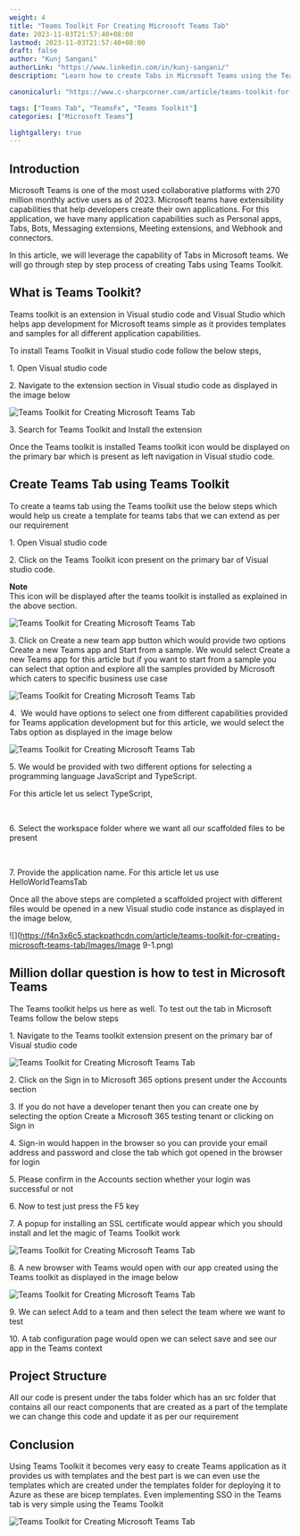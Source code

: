 ```yaml
---
weight: 4
title: "Teams Toolkit For Creating Microsoft Teams Tab"
date: 2023-11-03T21:57:40+08:00
lastmod: 2023-11-03T21:57:40+08:00
draft: false
author: "Kunj Sangani"
authorLink: "https://www.linkedin.com/in/kunj-sangani/"
description: "Learn how to create Tabs in Microsoft Teams using the Teams Toolkit with this step-by-step guide."

canonicalurl: "https://www.c-sharpcorner.com/article/teams-toolkit-for-creating-microsoft-teams-tab/"

tags: ["Teams Tab", "TeamsFx", "Teams Toolkit"]
categories: ["Microsoft Teams"]

lightgallery: true
---
```


Introduction
------------

Microsoft Teams is one of the most used collaborative platforms with 270 million monthly active users as of 2023. Microsoft teams have extensibility capabilities that help developers create their own applications. For this application, we have many application capabilities such as Personal apps, Tabs, Bots, Messaging extensions, Meeting extensions, and Webhook and connectors.

In this article, we will leverage the capability of Tabs in Microsoft teams. We will go through step by step process of creating Tabs using Teams Toolkit.

What is Teams Toolkit?
----------------------

Teams toolkit is an extension in Visual studio code and Visual Studio which helps app development for Microsoft teams simple as it provides templates and samples for all different application capabilities.

To install Teams Toolkit in Visual studio code follow the below steps,

1\. Open Visual studio code

2\. Navigate to the extension section in Visual studio code as displayed in the image below

![Teams Toolkit for Creating Microsoft Teams Tab](https://f4n3x6c5.stackpathcdn.com/article/teams-toolkit-for-creating-microsoft-teams-tab/Images/1-TeamsToolkit-1.png)

3\. Search for Teams Toolkit and Install the extension

Once the Teams toolkit is installed Teams toolkit icon would be displayed on the primary bar which is present as left navigation in Visual studio code.

Create Teams Tab using Teams Toolkit
------------------------------------

To create a teams tab using the Teams toolkit use the below steps which would help us create a template for teams tabs that we can extend as per our requirement

1\. Open Visual studio code

2\. Click on the Teams Toolkit icon present on the primary bar of Visual studio code.

**Note**  
This icon will be displayed after the teams toolkit is installed as explained in the above section.

![Teams Toolkit for Creating Microsoft Teams Tab](https://f4n3x6c5.stackpathcdn.com/article/teams-toolkit-for-creating-microsoft-teams-tab/Images/Image%202-1.png)

3\. Click on Create a new team app button which would provide two options Create a new Teams app and Start from a sample. We would select Create a new Teams app for this article but if you want to start from a sample you can select that option and explore all the samples provided by Microsoft which caters to specific business use case

![Teams Toolkit for Creating Microsoft Teams Tab](https://f4n3x6c5.stackpathcdn.com/article/teams-toolkit-for-creating-microsoft-teams-tab/Images/Image%203-1.png)

4\.  We would have options to select one from different capabilities provided for Teams application development but for this article, we would select the Tabs option as displayed in the image below

![Teams Toolkit for Creating Microsoft Teams Tab](https://f4n3x6c5.stackpathcdn.com/article/teams-toolkit-for-creating-microsoft-teams-tab/Images/Image%204-1.png)

5\. We would be provided with two different options for selecting a programming language JavaScript and TypeScript.

For this article let us select TypeScript,

    

6\. Select the workspace folder where we want all our scaffolded files to be present

    

7\. Provide the application name. For this article let us use HelloWorldTeamsTab

Once all the above steps are completed a scaffolded project with different files would be opened in a new Visual studio code instance as displayed in the image below,

![](https://f4n3x6c5.stackpathcdn.com/article/teams-toolkit-for-creating-microsoft-teams-tab/Images/Image 9-1.png)

Million dollar question is how to test in Microsoft Teams
---------------------------------------------------------

The Teams toolkit helps us here as well. To test out the tab in Microsoft Teams follow the below steps

1\. Navigate to the Teams toolkit extension present on the primary bar of Visual studio code

![Teams Toolkit for Creating Microsoft Teams Tab](https://f4n3x6c5.stackpathcdn.com/article/teams-toolkit-for-creating-microsoft-teams-tab/Images/Image%2010-1.png)

2\. Click on the Sign in to Microsoft 365 options present under the Accounts section

3\. If you do not have a developer tenant then you can create one by selecting the option Create a Microsoft 365 testing tenant or clicking on Sign in

4\. Sign-in would happen in the browser so you can provide your email address and password and close the tab which got opened in the browser for login

5\. Please confirm in the Accounts section whether your login was successful or not

6\. Now to test just press the F5 key

7\. A popup for installing an SSL certificate would appear which you should install and let the magic of Teams Toolkit work

![Teams Toolkit for Creating Microsoft Teams Tab](https://f4n3x6c5.stackpathcdn.com/article/teams-toolkit-for-creating-microsoft-teams-tab/Images/Image%2014-1.png)

8\. A new browser with Teams would open with our app created using the Teams toolkit as displayed in the image below

![Teams Toolkit for Creating Microsoft Teams Tab](https://f4n3x6c5.stackpathcdn.com/article/teams-toolkit-for-creating-microsoft-teams-tab/Images/Image%2016-1.png)

9\. We can select Add to a team and then select the team where we want to test

10\. A tab configuration page would open we can select save and see our app in the Teams context

Project Structure 
------------------

All our code is present under the tabs folder which has an src folder that contains all our react components that are created as a part of the template we can change this code and update it as per our requirement

Conclusion
----------

Using Teams Toolkit it becomes very easy to create Teams application as it provides us with templates and the best part is we can even use the templates which are created under the templates folder for deploying it to Azure as these are bicep templates. Even implementing SSO in the Teams tab is very simple using the Teams Toolkit

![Teams Toolkit for Creating Microsoft Teams Tab](https://f4n3x6c5.stackpathcdn.com/article/teams-toolkit-for-creating-microsoft-teams-tab/Images/Image%2019-1.png)